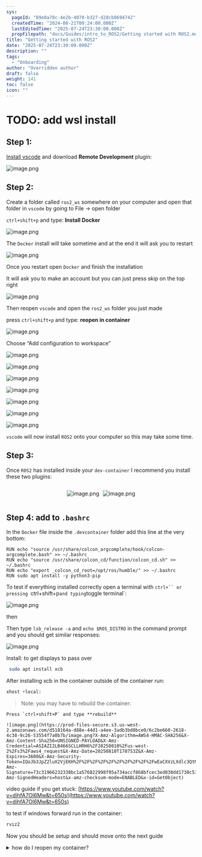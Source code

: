 ```yaml
---
sys:
  pageId: "89e0a78c-4e2b-4070-b327-d28cb0694742"
  createdTime: "2024-08-21T00:24:00.000Z"
  lastEditedTime: "2025-07-24T23:30:00.000Z"
  propFilepath: "docs/Guides/intro_to_ROS2/Getting started with ROS2.md"
title: "Getting started with ROS2"
date: "2025-07-24T23:30:00.000Z"
description: ""
tags:
  - "Onboarding"
author: "Overridden author"
draft: false
weight: 141
toc: false
icon: ""
---
```


# TODO: add wsl install

## Step 1:

[Install vscode](https://code.visualstudio.com/download) and download **Remote Development** plugin:

![image.png](https://prod-files-secure.s3.us-west-2.amazonaws.com/d518164a-d88e-44d1-a4ee-3adb3bd8bce0/efb52993-1881-4a40-b95e-6f020334f022/image.png?X-Amz-Algorithm=AWS4-HMAC-SHA256&X-Amz-Content-Sha256=UNSIGNED-PAYLOAD&X-Amz-Credential=ASIAZI2LB466XFTKUSVJ%2F20250810%2Fus-west-2%2Fs3%2Faws4_request&X-Amz-Date=20250810T170744Z&X-Amz-Expires=3600&X-Amz-Security-Token=IQoJb3JpZ2luX2VjEKH%2F%2F%2F%2F%2F%2F%2F%2F%2F%2FwEaCXVzLXdlc3QtMiJIMEYCIQCrYlccDkysZybdzYRm%2B1E7XGA4%2FSlwF3r%2B0aEbL03DawIhAOQBp2G08Ufn84ccY97FoaPPYuNsF6sHF97xTtemNyw0KogECNr%2F%2F%2F%2F%2F%2F%2F%2F%2F%2FwEQABoMNjM3NDIzMTgzODA1IgzFhYdrnaikvDN3U8sq3AMQyxji6bNL%2BjHJvfc9bf9VgMBU0Z%2BTpy3APU750PC9DnDG8lgmy33YhqcdUhr5gnd1C%2B5kt2Fw3isLrklnxIBrtM%2BgeIBuD9uo9kJzC3zr5NWOVQg8gw2F%2BJH2EE6KZO6o0nJDWe1fjtlmc801sFZY9t4xOTWUKHfqvYaSABqd13sVCpCfsRSQSK7a0YINAvlR2POPiWh1Q928yhd%2B7q3zhNoHl39ZZ%2F4J6PawCiUPUSFrjIYfRhSvwboUTL1HGfWP2%2B3yuOq47FdP6G8TqBd0XEmPIoZh%2FkwowWE0qU7o%2BKC%2Fnv8USzvt4e5cCWJZLHqPcVfxdGeMwOQS3G8bfghQeUYUo%2FJYt7k9Y6F%2F6SjRYdPg4SjIVtLEqYlHgtb8XA88x%2BTnPfK4ibT71vVX4okB1hA9BzP1HpYnnbHLxfR8zTYEFSqi98h0nT%2FufidPDpC9B40fqbKIAbRGYrckiCc%2F1mQzwlZySKHdnuChmLQRz272W8yiZHANjMs1XtfueaO4%2FxPIxrk6FYscehtCotF5OE15ajJZrTiLcgY%2Bal8esE%2B0yxzBS5DAP%2Fk82Y8b66eyzpm%2FMUE0Dl1oJ3Rdp%2FePFqlXMG%2FvaXvGQMO4AclY05Go52bhF%2F6TZiuOlzCLluPEBjqkAWi8ROwj2sV7UJibJ68erdj9gUOQZkgIeSkZ7i%2F%2Bs31rc9%2FIYMjtx9b0%2BhmFJj9cJdHWOkxbWkz%2FBXA6bG9sXDx7%2BUdjjaP9dsQ2BNIMSh2HvxCth%2BYaVXNuJ%2BQ5NXevWUN3F0zIb44dMQazLIK5OxM7NKPyhp9ARm%2B8umX7mi3KpgzDgUyCJB9x0wGyXJ4niv8u0mVetWEDqAZyWg9EjmBI24bg&X-Amz-Signature=879d7ed2cb71e1e6d45e5ff36ffb6d56957a73651ff0ccd3d3231325dd055306&X-Amz-SignedHeaders=host&x-amz-checksum-mode=ENABLED&x-id=GetObject)

## Step 2:

Create a folder called `ros2_ws` somewhere on your computer and open that folder in `vscode` by going to File → open folder 

`ctrl+shift+p` and type: **Install Docker**

![image.png](https://prod-files-secure.s3.us-west-2.amazonaws.com/d518164a-d88e-44d1-a4ee-3adb3bd8bce0/2269dc0e-1cd5-47ff-bceb-c04ad9b2eab0/image.png?X-Amz-Algorithm=AWS4-HMAC-SHA256&X-Amz-Content-Sha256=UNSIGNED-PAYLOAD&X-Amz-Credential=ASIAZI2LB466XFTKUSVJ%2F20250810%2Fus-west-2%2Fs3%2Faws4_request&X-Amz-Date=20250810T170744Z&X-Amz-Expires=3600&X-Amz-Security-Token=IQoJb3JpZ2luX2VjEKH%2F%2F%2F%2F%2F%2F%2F%2F%2F%2FwEaCXVzLXdlc3QtMiJIMEYCIQCrYlccDkysZybdzYRm%2B1E7XGA4%2FSlwF3r%2B0aEbL03DawIhAOQBp2G08Ufn84ccY97FoaPPYuNsF6sHF97xTtemNyw0KogECNr%2F%2F%2F%2F%2F%2F%2F%2F%2F%2FwEQABoMNjM3NDIzMTgzODA1IgzFhYdrnaikvDN3U8sq3AMQyxji6bNL%2BjHJvfc9bf9VgMBU0Z%2BTpy3APU750PC9DnDG8lgmy33YhqcdUhr5gnd1C%2B5kt2Fw3isLrklnxIBrtM%2BgeIBuD9uo9kJzC3zr5NWOVQg8gw2F%2BJH2EE6KZO6o0nJDWe1fjtlmc801sFZY9t4xOTWUKHfqvYaSABqd13sVCpCfsRSQSK7a0YINAvlR2POPiWh1Q928yhd%2B7q3zhNoHl39ZZ%2F4J6PawCiUPUSFrjIYfRhSvwboUTL1HGfWP2%2B3yuOq47FdP6G8TqBd0XEmPIoZh%2FkwowWE0qU7o%2BKC%2Fnv8USzvt4e5cCWJZLHqPcVfxdGeMwOQS3G8bfghQeUYUo%2FJYt7k9Y6F%2F6SjRYdPg4SjIVtLEqYlHgtb8XA88x%2BTnPfK4ibT71vVX4okB1hA9BzP1HpYnnbHLxfR8zTYEFSqi98h0nT%2FufidPDpC9B40fqbKIAbRGYrckiCc%2F1mQzwlZySKHdnuChmLQRz272W8yiZHANjMs1XtfueaO4%2FxPIxrk6FYscehtCotF5OE15ajJZrTiLcgY%2Bal8esE%2B0yxzBS5DAP%2Fk82Y8b66eyzpm%2FMUE0Dl1oJ3Rdp%2FePFqlXMG%2FvaXvGQMO4AclY05Go52bhF%2F6TZiuOlzCLluPEBjqkAWi8ROwj2sV7UJibJ68erdj9gUOQZkgIeSkZ7i%2F%2Bs31rc9%2FIYMjtx9b0%2BhmFJj9cJdHWOkxbWkz%2FBXA6bG9sXDx7%2BUdjjaP9dsQ2BNIMSh2HvxCth%2BYaVXNuJ%2BQ5NXevWUN3F0zIb44dMQazLIK5OxM7NKPyhp9ARm%2B8umX7mi3KpgzDgUyCJB9x0wGyXJ4niv8u0mVetWEDqAZyWg9EjmBI24bg&X-Amz-Signature=3d3ce4f66391358b66076b499a7042e144c4d2ad4c08fa4d1ff6902ff21f8268&X-Amz-SignedHeaders=host&x-amz-checksum-mode=ENABLED&x-id=GetObject)

The `Docker` install will take sometime and at the end it will ask you to restart

![image.png](https://prod-files-secure.s3.us-west-2.amazonaws.com/d518164a-d88e-44d1-a4ee-3adb3bd8bce0/ed233f78-be33-4b1f-b89c-9c346c0e961e/image.png?X-Amz-Algorithm=AWS4-HMAC-SHA256&X-Amz-Content-Sha256=UNSIGNED-PAYLOAD&X-Amz-Credential=ASIAZI2LB466XFTKUSVJ%2F20250810%2Fus-west-2%2Fs3%2Faws4_request&X-Amz-Date=20250810T170744Z&X-Amz-Expires=3600&X-Amz-Security-Token=IQoJb3JpZ2luX2VjEKH%2F%2F%2F%2F%2F%2F%2F%2F%2F%2FwEaCXVzLXdlc3QtMiJIMEYCIQCrYlccDkysZybdzYRm%2B1E7XGA4%2FSlwF3r%2B0aEbL03DawIhAOQBp2G08Ufn84ccY97FoaPPYuNsF6sHF97xTtemNyw0KogECNr%2F%2F%2F%2F%2F%2F%2F%2F%2F%2FwEQABoMNjM3NDIzMTgzODA1IgzFhYdrnaikvDN3U8sq3AMQyxji6bNL%2BjHJvfc9bf9VgMBU0Z%2BTpy3APU750PC9DnDG8lgmy33YhqcdUhr5gnd1C%2B5kt2Fw3isLrklnxIBrtM%2BgeIBuD9uo9kJzC3zr5NWOVQg8gw2F%2BJH2EE6KZO6o0nJDWe1fjtlmc801sFZY9t4xOTWUKHfqvYaSABqd13sVCpCfsRSQSK7a0YINAvlR2POPiWh1Q928yhd%2B7q3zhNoHl39ZZ%2F4J6PawCiUPUSFrjIYfRhSvwboUTL1HGfWP2%2B3yuOq47FdP6G8TqBd0XEmPIoZh%2FkwowWE0qU7o%2BKC%2Fnv8USzvt4e5cCWJZLHqPcVfxdGeMwOQS3G8bfghQeUYUo%2FJYt7k9Y6F%2F6SjRYdPg4SjIVtLEqYlHgtb8XA88x%2BTnPfK4ibT71vVX4okB1hA9BzP1HpYnnbHLxfR8zTYEFSqi98h0nT%2FufidPDpC9B40fqbKIAbRGYrckiCc%2F1mQzwlZySKHdnuChmLQRz272W8yiZHANjMs1XtfueaO4%2FxPIxrk6FYscehtCotF5OE15ajJZrTiLcgY%2Bal8esE%2B0yxzBS5DAP%2Fk82Y8b66eyzpm%2FMUE0Dl1oJ3Rdp%2FePFqlXMG%2FvaXvGQMO4AclY05Go52bhF%2F6TZiuOlzCLluPEBjqkAWi8ROwj2sV7UJibJ68erdj9gUOQZkgIeSkZ7i%2F%2Bs31rc9%2FIYMjtx9b0%2BhmFJj9cJdHWOkxbWkz%2FBXA6bG9sXDx7%2BUdjjaP9dsQ2BNIMSh2HvxCth%2BYaVXNuJ%2BQ5NXevWUN3F0zIb44dMQazLIK5OxM7NKPyhp9ARm%2B8umX7mi3KpgzDgUyCJB9x0wGyXJ4niv8u0mVetWEDqAZyWg9EjmBI24bg&X-Amz-Signature=6ba4f8e72ef5ff3959c708abaaa84ca2c162696016c62d70f93d8fd816da9acc&X-Amz-SignedHeaders=host&x-amz-checksum-mode=ENABLED&x-id=GetObject)

Once you restart open `Docker` and finish the installation

It will ask you to make an account but you can just press skip on the top right

![image.png](https://prod-files-secure.s3.us-west-2.amazonaws.com/d518164a-d88e-44d1-a4ee-3adb3bd8bce0/21010ad9-1659-4fd9-9f59-9932a09b2a3d/image.png?X-Amz-Algorithm=AWS4-HMAC-SHA256&X-Amz-Content-Sha256=UNSIGNED-PAYLOAD&X-Amz-Credential=ASIAZI2LB466XFTKUSVJ%2F20250810%2Fus-west-2%2Fs3%2Faws4_request&X-Amz-Date=20250810T170744Z&X-Amz-Expires=3600&X-Amz-Security-Token=IQoJb3JpZ2luX2VjEKH%2F%2F%2F%2F%2F%2F%2F%2F%2F%2FwEaCXVzLXdlc3QtMiJIMEYCIQCrYlccDkysZybdzYRm%2B1E7XGA4%2FSlwF3r%2B0aEbL03DawIhAOQBp2G08Ufn84ccY97FoaPPYuNsF6sHF97xTtemNyw0KogECNr%2F%2F%2F%2F%2F%2F%2F%2F%2F%2FwEQABoMNjM3NDIzMTgzODA1IgzFhYdrnaikvDN3U8sq3AMQyxji6bNL%2BjHJvfc9bf9VgMBU0Z%2BTpy3APU750PC9DnDG8lgmy33YhqcdUhr5gnd1C%2B5kt2Fw3isLrklnxIBrtM%2BgeIBuD9uo9kJzC3zr5NWOVQg8gw2F%2BJH2EE6KZO6o0nJDWe1fjtlmc801sFZY9t4xOTWUKHfqvYaSABqd13sVCpCfsRSQSK7a0YINAvlR2POPiWh1Q928yhd%2B7q3zhNoHl39ZZ%2F4J6PawCiUPUSFrjIYfRhSvwboUTL1HGfWP2%2B3yuOq47FdP6G8TqBd0XEmPIoZh%2FkwowWE0qU7o%2BKC%2Fnv8USzvt4e5cCWJZLHqPcVfxdGeMwOQS3G8bfghQeUYUo%2FJYt7k9Y6F%2F6SjRYdPg4SjIVtLEqYlHgtb8XA88x%2BTnPfK4ibT71vVX4okB1hA9BzP1HpYnnbHLxfR8zTYEFSqi98h0nT%2FufidPDpC9B40fqbKIAbRGYrckiCc%2F1mQzwlZySKHdnuChmLQRz272W8yiZHANjMs1XtfueaO4%2FxPIxrk6FYscehtCotF5OE15ajJZrTiLcgY%2Bal8esE%2B0yxzBS5DAP%2Fk82Y8b66eyzpm%2FMUE0Dl1oJ3Rdp%2FePFqlXMG%2FvaXvGQMO4AclY05Go52bhF%2F6TZiuOlzCLluPEBjqkAWi8ROwj2sV7UJibJ68erdj9gUOQZkgIeSkZ7i%2F%2Bs31rc9%2FIYMjtx9b0%2BhmFJj9cJdHWOkxbWkz%2FBXA6bG9sXDx7%2BUdjjaP9dsQ2BNIMSh2HvxCth%2BYaVXNuJ%2BQ5NXevWUN3F0zIb44dMQazLIK5OxM7NKPyhp9ARm%2B8umX7mi3KpgzDgUyCJB9x0wGyXJ4niv8u0mVetWEDqAZyWg9EjmBI24bg&X-Amz-Signature=4498ff693a798e7a293e811ed43ef73400046676355596eabe3e2e273564504e&X-Amz-SignedHeaders=host&x-amz-checksum-mode=ENABLED&x-id=GetObject)

Then reopen `vscode` and open the `ros2_ws` folder you just made

press `ctrl+shift+p` and type: **reopen in container**

![image.png](https://prod-files-secure.s3.us-west-2.amazonaws.com/d518164a-d88e-44d1-a4ee-3adb3bd8bce0/4e93b8c2-41ad-488c-8095-c74205196118/image.png?X-Amz-Algorithm=AWS4-HMAC-SHA256&X-Amz-Content-Sha256=UNSIGNED-PAYLOAD&X-Amz-Credential=ASIAZI2LB466XFTKUSVJ%2F20250810%2Fus-west-2%2Fs3%2Faws4_request&X-Amz-Date=20250810T170744Z&X-Amz-Expires=3600&X-Amz-Security-Token=IQoJb3JpZ2luX2VjEKH%2F%2F%2F%2F%2F%2F%2F%2F%2F%2FwEaCXVzLXdlc3QtMiJIMEYCIQCrYlccDkysZybdzYRm%2B1E7XGA4%2FSlwF3r%2B0aEbL03DawIhAOQBp2G08Ufn84ccY97FoaPPYuNsF6sHF97xTtemNyw0KogECNr%2F%2F%2F%2F%2F%2F%2F%2F%2F%2FwEQABoMNjM3NDIzMTgzODA1IgzFhYdrnaikvDN3U8sq3AMQyxji6bNL%2BjHJvfc9bf9VgMBU0Z%2BTpy3APU750PC9DnDG8lgmy33YhqcdUhr5gnd1C%2B5kt2Fw3isLrklnxIBrtM%2BgeIBuD9uo9kJzC3zr5NWOVQg8gw2F%2BJH2EE6KZO6o0nJDWe1fjtlmc801sFZY9t4xOTWUKHfqvYaSABqd13sVCpCfsRSQSK7a0YINAvlR2POPiWh1Q928yhd%2B7q3zhNoHl39ZZ%2F4J6PawCiUPUSFrjIYfRhSvwboUTL1HGfWP2%2B3yuOq47FdP6G8TqBd0XEmPIoZh%2FkwowWE0qU7o%2BKC%2Fnv8USzvt4e5cCWJZLHqPcVfxdGeMwOQS3G8bfghQeUYUo%2FJYt7k9Y6F%2F6SjRYdPg4SjIVtLEqYlHgtb8XA88x%2BTnPfK4ibT71vVX4okB1hA9BzP1HpYnnbHLxfR8zTYEFSqi98h0nT%2FufidPDpC9B40fqbKIAbRGYrckiCc%2F1mQzwlZySKHdnuChmLQRz272W8yiZHANjMs1XtfueaO4%2FxPIxrk6FYscehtCotF5OE15ajJZrTiLcgY%2Bal8esE%2B0yxzBS5DAP%2Fk82Y8b66eyzpm%2FMUE0Dl1oJ3Rdp%2FePFqlXMG%2FvaXvGQMO4AclY05Go52bhF%2F6TZiuOlzCLluPEBjqkAWi8ROwj2sV7UJibJ68erdj9gUOQZkgIeSkZ7i%2F%2Bs31rc9%2FIYMjtx9b0%2BhmFJj9cJdHWOkxbWkz%2FBXA6bG9sXDx7%2BUdjjaP9dsQ2BNIMSh2HvxCth%2BYaVXNuJ%2BQ5NXevWUN3F0zIb44dMQazLIK5OxM7NKPyhp9ARm%2B8umX7mi3KpgzDgUyCJB9x0wGyXJ4niv8u0mVetWEDqAZyWg9EjmBI24bg&X-Amz-Signature=70d1302a8fbf568a03c3f1ec7d108ca1fa20537cb8911d14434f77827441cd8d&X-Amz-SignedHeaders=host&x-amz-checksum-mode=ENABLED&x-id=GetObject)

Choose “Add configuration to workspace”

![image.png](https://prod-files-secure.s3.us-west-2.amazonaws.com/d518164a-d88e-44d1-a4ee-3adb3bd8bce0/9560b282-5060-4989-ba37-97e7b2c22476/image.png?X-Amz-Algorithm=AWS4-HMAC-SHA256&X-Amz-Content-Sha256=UNSIGNED-PAYLOAD&X-Amz-Credential=ASIAZI2LB466XFTKUSVJ%2F20250810%2Fus-west-2%2Fs3%2Faws4_request&X-Amz-Date=20250810T170744Z&X-Amz-Expires=3600&X-Amz-Security-Token=IQoJb3JpZ2luX2VjEKH%2F%2F%2F%2F%2F%2F%2F%2F%2F%2FwEaCXVzLXdlc3QtMiJIMEYCIQCrYlccDkysZybdzYRm%2B1E7XGA4%2FSlwF3r%2B0aEbL03DawIhAOQBp2G08Ufn84ccY97FoaPPYuNsF6sHF97xTtemNyw0KogECNr%2F%2F%2F%2F%2F%2F%2F%2F%2F%2FwEQABoMNjM3NDIzMTgzODA1IgzFhYdrnaikvDN3U8sq3AMQyxji6bNL%2BjHJvfc9bf9VgMBU0Z%2BTpy3APU750PC9DnDG8lgmy33YhqcdUhr5gnd1C%2B5kt2Fw3isLrklnxIBrtM%2BgeIBuD9uo9kJzC3zr5NWOVQg8gw2F%2BJH2EE6KZO6o0nJDWe1fjtlmc801sFZY9t4xOTWUKHfqvYaSABqd13sVCpCfsRSQSK7a0YINAvlR2POPiWh1Q928yhd%2B7q3zhNoHl39ZZ%2F4J6PawCiUPUSFrjIYfRhSvwboUTL1HGfWP2%2B3yuOq47FdP6G8TqBd0XEmPIoZh%2FkwowWE0qU7o%2BKC%2Fnv8USzvt4e5cCWJZLHqPcVfxdGeMwOQS3G8bfghQeUYUo%2FJYt7k9Y6F%2F6SjRYdPg4SjIVtLEqYlHgtb8XA88x%2BTnPfK4ibT71vVX4okB1hA9BzP1HpYnnbHLxfR8zTYEFSqi98h0nT%2FufidPDpC9B40fqbKIAbRGYrckiCc%2F1mQzwlZySKHdnuChmLQRz272W8yiZHANjMs1XtfueaO4%2FxPIxrk6FYscehtCotF5OE15ajJZrTiLcgY%2Bal8esE%2B0yxzBS5DAP%2Fk82Y8b66eyzpm%2FMUE0Dl1oJ3Rdp%2FePFqlXMG%2FvaXvGQMO4AclY05Go52bhF%2F6TZiuOlzCLluPEBjqkAWi8ROwj2sV7UJibJ68erdj9gUOQZkgIeSkZ7i%2F%2Bs31rc9%2FIYMjtx9b0%2BhmFJj9cJdHWOkxbWkz%2FBXA6bG9sXDx7%2BUdjjaP9dsQ2BNIMSh2HvxCth%2BYaVXNuJ%2BQ5NXevWUN3F0zIb44dMQazLIK5OxM7NKPyhp9ARm%2B8umX7mi3KpgzDgUyCJB9x0wGyXJ4niv8u0mVetWEDqAZyWg9EjmBI24bg&X-Amz-Signature=7cc119692483b2d9d6160936e146de52f61cc56b992c3d21819cda76eb469e3c&X-Amz-SignedHeaders=host&x-amz-checksum-mode=ENABLED&x-id=GetObject)

![image.png](https://prod-files-secure.s3.us-west-2.amazonaws.com/d518164a-d88e-44d1-a4ee-3adb3bd8bce0/2ee63f81-886b-48e8-a553-dc6e5eac99e4/image.png?X-Amz-Algorithm=AWS4-HMAC-SHA256&X-Amz-Content-Sha256=UNSIGNED-PAYLOAD&X-Amz-Credential=ASIAZI2LB466XFTKUSVJ%2F20250810%2Fus-west-2%2Fs3%2Faws4_request&X-Amz-Date=20250810T170744Z&X-Amz-Expires=3600&X-Amz-Security-Token=IQoJb3JpZ2luX2VjEKH%2F%2F%2F%2F%2F%2F%2F%2F%2F%2FwEaCXVzLXdlc3QtMiJIMEYCIQCrYlccDkysZybdzYRm%2B1E7XGA4%2FSlwF3r%2B0aEbL03DawIhAOQBp2G08Ufn84ccY97FoaPPYuNsF6sHF97xTtemNyw0KogECNr%2F%2F%2F%2F%2F%2F%2F%2F%2F%2FwEQABoMNjM3NDIzMTgzODA1IgzFhYdrnaikvDN3U8sq3AMQyxji6bNL%2BjHJvfc9bf9VgMBU0Z%2BTpy3APU750PC9DnDG8lgmy33YhqcdUhr5gnd1C%2B5kt2Fw3isLrklnxIBrtM%2BgeIBuD9uo9kJzC3zr5NWOVQg8gw2F%2BJH2EE6KZO6o0nJDWe1fjtlmc801sFZY9t4xOTWUKHfqvYaSABqd13sVCpCfsRSQSK7a0YINAvlR2POPiWh1Q928yhd%2B7q3zhNoHl39ZZ%2F4J6PawCiUPUSFrjIYfRhSvwboUTL1HGfWP2%2B3yuOq47FdP6G8TqBd0XEmPIoZh%2FkwowWE0qU7o%2BKC%2Fnv8USzvt4e5cCWJZLHqPcVfxdGeMwOQS3G8bfghQeUYUo%2FJYt7k9Y6F%2F6SjRYdPg4SjIVtLEqYlHgtb8XA88x%2BTnPfK4ibT71vVX4okB1hA9BzP1HpYnnbHLxfR8zTYEFSqi98h0nT%2FufidPDpC9B40fqbKIAbRGYrckiCc%2F1mQzwlZySKHdnuChmLQRz272W8yiZHANjMs1XtfueaO4%2FxPIxrk6FYscehtCotF5OE15ajJZrTiLcgY%2Bal8esE%2B0yxzBS5DAP%2Fk82Y8b66eyzpm%2FMUE0Dl1oJ3Rdp%2FePFqlXMG%2FvaXvGQMO4AclY05Go52bhF%2F6TZiuOlzCLluPEBjqkAWi8ROwj2sV7UJibJ68erdj9gUOQZkgIeSkZ7i%2F%2Bs31rc9%2FIYMjtx9b0%2BhmFJj9cJdHWOkxbWkz%2FBXA6bG9sXDx7%2BUdjjaP9dsQ2BNIMSh2HvxCth%2BYaVXNuJ%2BQ5NXevWUN3F0zIb44dMQazLIK5OxM7NKPyhp9ARm%2B8umX7mi3KpgzDgUyCJB9x0wGyXJ4niv8u0mVetWEDqAZyWg9EjmBI24bg&X-Amz-Signature=708c1b6f568dda3c732b7773965a169bacc9c91b5fdd75b01b020525248cfdd1&X-Amz-SignedHeaders=host&x-amz-checksum-mode=ENABLED&x-id=GetObject)

![image.png](https://prod-files-secure.s3.us-west-2.amazonaws.com/d518164a-d88e-44d1-a4ee-3adb3bd8bce0/e0fd626c-c8b6-4b2c-95d1-fa4c26514504/image.png?X-Amz-Algorithm=AWS4-HMAC-SHA256&X-Amz-Content-Sha256=UNSIGNED-PAYLOAD&X-Amz-Credential=ASIAZI2LB466XFTKUSVJ%2F20250810%2Fus-west-2%2Fs3%2Faws4_request&X-Amz-Date=20250810T170744Z&X-Amz-Expires=3600&X-Amz-Security-Token=IQoJb3JpZ2luX2VjEKH%2F%2F%2F%2F%2F%2F%2F%2F%2F%2FwEaCXVzLXdlc3QtMiJIMEYCIQCrYlccDkysZybdzYRm%2B1E7XGA4%2FSlwF3r%2B0aEbL03DawIhAOQBp2G08Ufn84ccY97FoaPPYuNsF6sHF97xTtemNyw0KogECNr%2F%2F%2F%2F%2F%2F%2F%2F%2F%2FwEQABoMNjM3NDIzMTgzODA1IgzFhYdrnaikvDN3U8sq3AMQyxji6bNL%2BjHJvfc9bf9VgMBU0Z%2BTpy3APU750PC9DnDG8lgmy33YhqcdUhr5gnd1C%2B5kt2Fw3isLrklnxIBrtM%2BgeIBuD9uo9kJzC3zr5NWOVQg8gw2F%2BJH2EE6KZO6o0nJDWe1fjtlmc801sFZY9t4xOTWUKHfqvYaSABqd13sVCpCfsRSQSK7a0YINAvlR2POPiWh1Q928yhd%2B7q3zhNoHl39ZZ%2F4J6PawCiUPUSFrjIYfRhSvwboUTL1HGfWP2%2B3yuOq47FdP6G8TqBd0XEmPIoZh%2FkwowWE0qU7o%2BKC%2Fnv8USzvt4e5cCWJZLHqPcVfxdGeMwOQS3G8bfghQeUYUo%2FJYt7k9Y6F%2F6SjRYdPg4SjIVtLEqYlHgtb8XA88x%2BTnPfK4ibT71vVX4okB1hA9BzP1HpYnnbHLxfR8zTYEFSqi98h0nT%2FufidPDpC9B40fqbKIAbRGYrckiCc%2F1mQzwlZySKHdnuChmLQRz272W8yiZHANjMs1XtfueaO4%2FxPIxrk6FYscehtCotF5OE15ajJZrTiLcgY%2Bal8esE%2B0yxzBS5DAP%2Fk82Y8b66eyzpm%2FMUE0Dl1oJ3Rdp%2FePFqlXMG%2FvaXvGQMO4AclY05Go52bhF%2F6TZiuOlzCLluPEBjqkAWi8ROwj2sV7UJibJ68erdj9gUOQZkgIeSkZ7i%2F%2Bs31rc9%2FIYMjtx9b0%2BhmFJj9cJdHWOkxbWkz%2FBXA6bG9sXDx7%2BUdjjaP9dsQ2BNIMSh2HvxCth%2BYaVXNuJ%2BQ5NXevWUN3F0zIb44dMQazLIK5OxM7NKPyhp9ARm%2B8umX7mi3KpgzDgUyCJB9x0wGyXJ4niv8u0mVetWEDqAZyWg9EjmBI24bg&X-Amz-Signature=1097c3cc2158bf3222b4fe8b65954a440b34505da7fe80bbde662b067c19faab&X-Amz-SignedHeaders=host&x-amz-checksum-mode=ENABLED&x-id=GetObject)

![image.png](https://prod-files-secure.s3.us-west-2.amazonaws.com/d518164a-d88e-44d1-a4ee-3adb3bd8bce0/a2e13f50-d2ab-4719-a4c2-7ced634bfc9d/image.png?X-Amz-Algorithm=AWS4-HMAC-SHA256&X-Amz-Content-Sha256=UNSIGNED-PAYLOAD&X-Amz-Credential=ASIAZI2LB466XFTKUSVJ%2F20250810%2Fus-west-2%2Fs3%2Faws4_request&X-Amz-Date=20250810T170744Z&X-Amz-Expires=3600&X-Amz-Security-Token=IQoJb3JpZ2luX2VjEKH%2F%2F%2F%2F%2F%2F%2F%2F%2F%2FwEaCXVzLXdlc3QtMiJIMEYCIQCrYlccDkysZybdzYRm%2B1E7XGA4%2FSlwF3r%2B0aEbL03DawIhAOQBp2G08Ufn84ccY97FoaPPYuNsF6sHF97xTtemNyw0KogECNr%2F%2F%2F%2F%2F%2F%2F%2F%2F%2FwEQABoMNjM3NDIzMTgzODA1IgzFhYdrnaikvDN3U8sq3AMQyxji6bNL%2BjHJvfc9bf9VgMBU0Z%2BTpy3APU750PC9DnDG8lgmy33YhqcdUhr5gnd1C%2B5kt2Fw3isLrklnxIBrtM%2BgeIBuD9uo9kJzC3zr5NWOVQg8gw2F%2BJH2EE6KZO6o0nJDWe1fjtlmc801sFZY9t4xOTWUKHfqvYaSABqd13sVCpCfsRSQSK7a0YINAvlR2POPiWh1Q928yhd%2B7q3zhNoHl39ZZ%2F4J6PawCiUPUSFrjIYfRhSvwboUTL1HGfWP2%2B3yuOq47FdP6G8TqBd0XEmPIoZh%2FkwowWE0qU7o%2BKC%2Fnv8USzvt4e5cCWJZLHqPcVfxdGeMwOQS3G8bfghQeUYUo%2FJYt7k9Y6F%2F6SjRYdPg4SjIVtLEqYlHgtb8XA88x%2BTnPfK4ibT71vVX4okB1hA9BzP1HpYnnbHLxfR8zTYEFSqi98h0nT%2FufidPDpC9B40fqbKIAbRGYrckiCc%2F1mQzwlZySKHdnuChmLQRz272W8yiZHANjMs1XtfueaO4%2FxPIxrk6FYscehtCotF5OE15ajJZrTiLcgY%2Bal8esE%2B0yxzBS5DAP%2Fk82Y8b66eyzpm%2FMUE0Dl1oJ3Rdp%2FePFqlXMG%2FvaXvGQMO4AclY05Go52bhF%2F6TZiuOlzCLluPEBjqkAWi8ROwj2sV7UJibJ68erdj9gUOQZkgIeSkZ7i%2F%2Bs31rc9%2FIYMjtx9b0%2BhmFJj9cJdHWOkxbWkz%2FBXA6bG9sXDx7%2BUdjjaP9dsQ2BNIMSh2HvxCth%2BYaVXNuJ%2BQ5NXevWUN3F0zIb44dMQazLIK5OxM7NKPyhp9ARm%2B8umX7mi3KpgzDgUyCJB9x0wGyXJ4niv8u0mVetWEDqAZyWg9EjmBI24bg&X-Amz-Signature=3232889db45be19e8e069281da2f5f1ad248bfcbc4e2d4b4b2cac99052e438e5&X-Amz-SignedHeaders=host&x-amz-checksum-mode=ENABLED&x-id=GetObject)

![image.png](https://prod-files-secure.s3.us-west-2.amazonaws.com/d518164a-d88e-44d1-a4ee-3adb3bd8bce0/6cc478ad-aaba-4bf7-9fcc-403277ab896c/image.png?X-Amz-Algorithm=AWS4-HMAC-SHA256&X-Amz-Content-Sha256=UNSIGNED-PAYLOAD&X-Amz-Credential=ASIAZI2LB466XFTKUSVJ%2F20250810%2Fus-west-2%2Fs3%2Faws4_request&X-Amz-Date=20250810T170744Z&X-Amz-Expires=3600&X-Amz-Security-Token=IQoJb3JpZ2luX2VjEKH%2F%2F%2F%2F%2F%2F%2F%2F%2F%2FwEaCXVzLXdlc3QtMiJIMEYCIQCrYlccDkysZybdzYRm%2B1E7XGA4%2FSlwF3r%2B0aEbL03DawIhAOQBp2G08Ufn84ccY97FoaPPYuNsF6sHF97xTtemNyw0KogECNr%2F%2F%2F%2F%2F%2F%2F%2F%2F%2FwEQABoMNjM3NDIzMTgzODA1IgzFhYdrnaikvDN3U8sq3AMQyxji6bNL%2BjHJvfc9bf9VgMBU0Z%2BTpy3APU750PC9DnDG8lgmy33YhqcdUhr5gnd1C%2B5kt2Fw3isLrklnxIBrtM%2BgeIBuD9uo9kJzC3zr5NWOVQg8gw2F%2BJH2EE6KZO6o0nJDWe1fjtlmc801sFZY9t4xOTWUKHfqvYaSABqd13sVCpCfsRSQSK7a0YINAvlR2POPiWh1Q928yhd%2B7q3zhNoHl39ZZ%2F4J6PawCiUPUSFrjIYfRhSvwboUTL1HGfWP2%2B3yuOq47FdP6G8TqBd0XEmPIoZh%2FkwowWE0qU7o%2BKC%2Fnv8USzvt4e5cCWJZLHqPcVfxdGeMwOQS3G8bfghQeUYUo%2FJYt7k9Y6F%2F6SjRYdPg4SjIVtLEqYlHgtb8XA88x%2BTnPfK4ibT71vVX4okB1hA9BzP1HpYnnbHLxfR8zTYEFSqi98h0nT%2FufidPDpC9B40fqbKIAbRGYrckiCc%2F1mQzwlZySKHdnuChmLQRz272W8yiZHANjMs1XtfueaO4%2FxPIxrk6FYscehtCotF5OE15ajJZrTiLcgY%2Bal8esE%2B0yxzBS5DAP%2Fk82Y8b66eyzpm%2FMUE0Dl1oJ3Rdp%2FePFqlXMG%2FvaXvGQMO4AclY05Go52bhF%2F6TZiuOlzCLluPEBjqkAWi8ROwj2sV7UJibJ68erdj9gUOQZkgIeSkZ7i%2F%2Bs31rc9%2FIYMjtx9b0%2BhmFJj9cJdHWOkxbWkz%2FBXA6bG9sXDx7%2BUdjjaP9dsQ2BNIMSh2HvxCth%2BYaVXNuJ%2BQ5NXevWUN3F0zIb44dMQazLIK5OxM7NKPyhp9ARm%2B8umX7mi3KpgzDgUyCJB9x0wGyXJ4niv8u0mVetWEDqAZyWg9EjmBI24bg&X-Amz-Signature=4e92bddd74bcc3aec629f41108adb33242798cebd6dd96fb8a00b51336bb0ec8&X-Amz-SignedHeaders=host&x-amz-checksum-mode=ENABLED&x-id=GetObject)

![image.png](https://prod-files-secure.s3.us-west-2.amazonaws.com/d518164a-d88e-44d1-a4ee-3adb3bd8bce0/53255b28-f75e-430f-b9e3-c0ac8577e42b/image.png?X-Amz-Algorithm=AWS4-HMAC-SHA256&X-Amz-Content-Sha256=UNSIGNED-PAYLOAD&X-Amz-Credential=ASIAZI2LB466XFTKUSVJ%2F20250810%2Fus-west-2%2Fs3%2Faws4_request&X-Amz-Date=20250810T170744Z&X-Amz-Expires=3600&X-Amz-Security-Token=IQoJb3JpZ2luX2VjEKH%2F%2F%2F%2F%2F%2F%2F%2F%2F%2FwEaCXVzLXdlc3QtMiJIMEYCIQCrYlccDkysZybdzYRm%2B1E7XGA4%2FSlwF3r%2B0aEbL03DawIhAOQBp2G08Ufn84ccY97FoaPPYuNsF6sHF97xTtemNyw0KogECNr%2F%2F%2F%2F%2F%2F%2F%2F%2F%2FwEQABoMNjM3NDIzMTgzODA1IgzFhYdrnaikvDN3U8sq3AMQyxji6bNL%2BjHJvfc9bf9VgMBU0Z%2BTpy3APU750PC9DnDG8lgmy33YhqcdUhr5gnd1C%2B5kt2Fw3isLrklnxIBrtM%2BgeIBuD9uo9kJzC3zr5NWOVQg8gw2F%2BJH2EE6KZO6o0nJDWe1fjtlmc801sFZY9t4xOTWUKHfqvYaSABqd13sVCpCfsRSQSK7a0YINAvlR2POPiWh1Q928yhd%2B7q3zhNoHl39ZZ%2F4J6PawCiUPUSFrjIYfRhSvwboUTL1HGfWP2%2B3yuOq47FdP6G8TqBd0XEmPIoZh%2FkwowWE0qU7o%2BKC%2Fnv8USzvt4e5cCWJZLHqPcVfxdGeMwOQS3G8bfghQeUYUo%2FJYt7k9Y6F%2F6SjRYdPg4SjIVtLEqYlHgtb8XA88x%2BTnPfK4ibT71vVX4okB1hA9BzP1HpYnnbHLxfR8zTYEFSqi98h0nT%2FufidPDpC9B40fqbKIAbRGYrckiCc%2F1mQzwlZySKHdnuChmLQRz272W8yiZHANjMs1XtfueaO4%2FxPIxrk6FYscehtCotF5OE15ajJZrTiLcgY%2Bal8esE%2B0yxzBS5DAP%2Fk82Y8b66eyzpm%2FMUE0Dl1oJ3Rdp%2FePFqlXMG%2FvaXvGQMO4AclY05Go52bhF%2F6TZiuOlzCLluPEBjqkAWi8ROwj2sV7UJibJ68erdj9gUOQZkgIeSkZ7i%2F%2Bs31rc9%2FIYMjtx9b0%2BhmFJj9cJdHWOkxbWkz%2FBXA6bG9sXDx7%2BUdjjaP9dsQ2BNIMSh2HvxCth%2BYaVXNuJ%2BQ5NXevWUN3F0zIb44dMQazLIK5OxM7NKPyhp9ARm%2B8umX7mi3KpgzDgUyCJB9x0wGyXJ4niv8u0mVetWEDqAZyWg9EjmBI24bg&X-Amz-Signature=629d820c46e31ba9c69bd8b4b786d194b1147d1da6f86c6e92eadf33cbc69bb7&X-Amz-SignedHeaders=host&x-amz-checksum-mode=ENABLED&x-id=GetObject)

![image.png](https://prod-files-secure.s3.us-west-2.amazonaws.com/d518164a-d88e-44d1-a4ee-3adb3bd8bce0/7c562767-5af9-4ffb-97d1-327bcdf4ee00/image.png?X-Amz-Algorithm=AWS4-HMAC-SHA256&X-Amz-Content-Sha256=UNSIGNED-PAYLOAD&X-Amz-Credential=ASIAZI2LB466XFTKUSVJ%2F20250810%2Fus-west-2%2Fs3%2Faws4_request&X-Amz-Date=20250810T170744Z&X-Amz-Expires=3600&X-Amz-Security-Token=IQoJb3JpZ2luX2VjEKH%2F%2F%2F%2F%2F%2F%2F%2F%2F%2FwEaCXVzLXdlc3QtMiJIMEYCIQCrYlccDkysZybdzYRm%2B1E7XGA4%2FSlwF3r%2B0aEbL03DawIhAOQBp2G08Ufn84ccY97FoaPPYuNsF6sHF97xTtemNyw0KogECNr%2F%2F%2F%2F%2F%2F%2F%2F%2F%2FwEQABoMNjM3NDIzMTgzODA1IgzFhYdrnaikvDN3U8sq3AMQyxji6bNL%2BjHJvfc9bf9VgMBU0Z%2BTpy3APU750PC9DnDG8lgmy33YhqcdUhr5gnd1C%2B5kt2Fw3isLrklnxIBrtM%2BgeIBuD9uo9kJzC3zr5NWOVQg8gw2F%2BJH2EE6KZO6o0nJDWe1fjtlmc801sFZY9t4xOTWUKHfqvYaSABqd13sVCpCfsRSQSK7a0YINAvlR2POPiWh1Q928yhd%2B7q3zhNoHl39ZZ%2F4J6PawCiUPUSFrjIYfRhSvwboUTL1HGfWP2%2B3yuOq47FdP6G8TqBd0XEmPIoZh%2FkwowWE0qU7o%2BKC%2Fnv8USzvt4e5cCWJZLHqPcVfxdGeMwOQS3G8bfghQeUYUo%2FJYt7k9Y6F%2F6SjRYdPg4SjIVtLEqYlHgtb8XA88x%2BTnPfK4ibT71vVX4okB1hA9BzP1HpYnnbHLxfR8zTYEFSqi98h0nT%2FufidPDpC9B40fqbKIAbRGYrckiCc%2F1mQzwlZySKHdnuChmLQRz272W8yiZHANjMs1XtfueaO4%2FxPIxrk6FYscehtCotF5OE15ajJZrTiLcgY%2Bal8esE%2B0yxzBS5DAP%2Fk82Y8b66eyzpm%2FMUE0Dl1oJ3Rdp%2FePFqlXMG%2FvaXvGQMO4AclY05Go52bhF%2F6TZiuOlzCLluPEBjqkAWi8ROwj2sV7UJibJ68erdj9gUOQZkgIeSkZ7i%2F%2Bs31rc9%2FIYMjtx9b0%2BhmFJj9cJdHWOkxbWkz%2FBXA6bG9sXDx7%2BUdjjaP9dsQ2BNIMSh2HvxCth%2BYaVXNuJ%2BQ5NXevWUN3F0zIb44dMQazLIK5OxM7NKPyhp9ARm%2B8umX7mi3KpgzDgUyCJB9x0wGyXJ4niv8u0mVetWEDqAZyWg9EjmBI24bg&X-Amz-Signature=e68d4dd2b4526eb70056feea496c299947a5e1afaa66dddeb6e07fd32f5a51c7&X-Amz-SignedHeaders=host&x-amz-checksum-mode=ENABLED&x-id=GetObject)

`vscode` will now install `ROS2` onto your computer so this may take some time.

## Step 3:

Once `ROS2` has installed inside your `dev-container` I recommend you install these two plugins:

<div style="display: flex;flex-direction: row; column-gap:10px; max-width: 630px;justify-content: center;">
<div>

![image.png](https://prod-files-secure.s3.us-west-2.amazonaws.com/d518164a-d88e-44d1-a4ee-3adb3bd8bce0/3fc3d550-5a54-4ba1-ba6b-faa01cdb7369/image.png?X-Amz-Algorithm=AWS4-HMAC-SHA256&X-Amz-Content-Sha256=UNSIGNED-PAYLOAD&X-Amz-Credential=ASIAZI2LB466UFZ2LJNI%2F20250810%2Fus-west-2%2Fs3%2Faws4_request&X-Amz-Date=20250810T170749Z&X-Amz-Expires=3600&X-Amz-Security-Token=IQoJb3JpZ2luX2VjEKH%2F%2F%2F%2F%2F%2F%2F%2F%2F%2FwEaCXVzLXdlc3QtMiJGMEQCIBZOhCjFQt%2B6nA7TkUBVq0OrcZe8frbt16ZU%2BR%2F3%2BFWfAiBDLwRalDlJte0cmebn5mIMi79Hr0HDvwXU57zTf9sFkyqIBAja%2F%2F%2F%2F%2F%2F%2F%2F%2F%2F8BEAAaDDYzNzQyMzE4MzgwNSIM%2Bxh1Im3cyi4zkqAUKtwDBjV8flUJ%2BeVbE6W2li7Qi%2Bx5JeKjPu4yadvvXeUwpEz44t7wag%2F6lp%2FcQ0Bd1YwmLuTC0rjMQSYTS%2BM%2B0TJlqyz3Dg7QwXqUjtR8425CNpJqhBWWgLg9tO6mP6n0qr32M7v0cFsbUlsIo1UsT7QpUM3AEM7%2FK7c7FZkM4dEicwKeefB6C7%2Bz0cdex4HoTYjzIavS%2BrrmoJz3srAi9xEeee2H2W778IfDBdNuIumjeXhk7KhXwyZ0FxTeQZP1hJvWZM%2FbcOrBz%2FVM96pFHtlQR1qYn7Noz6nFboIc6xI%2F%2FWXGnJfaBBAeeHAnQz38yxDPH6MPg3q2lFiMbqr%2FWXW7oheNcCvPUgKcHY1esix8OdFiXzEk4J2Jc%2B8aB5eVcSjtRLcr7ZEo%2F%2FYPvWD8k8D2xUmo83ozaZdwwV0aWdc81l1ekaYXdJYO5SN2sY9tizSTKI8irq6mIfHeDIonBKwVGEyzt97UAAmjJDMyds72GGQVfC3DAyLdMHIRyTpgbsmswHeeTzfdx5eYXBeMgQNyndhazus%2BiUV4D8p5VblJnb20Zl75nsY8lPcdu2a1lSXdn5Ymvx2J8%2Be1VchD4RpMxK4wez10BhcJ5fg8xyoWwVvc1CSlQ0eoCVeRTqUwlZbjxAY6pgHHJVvForhLQEt%2BqhxodXchHMK4MJ8IGEYzkpqzDyeDjbXIxpsPVVFyW8yT2i%2F6PSP0VzxF1je6rPiHVvf%2FlDKGHii38sUT7Qvum1ozX98KTDzvCCguZNttLkmjgTUW4bR%2FHFSo5%2BP9GoZJLeveYzk1chceViniVMfcSj%2FGbdnNpKYJTMsi%2FZql3K0xWtOAn5rgzbOYtg0rR2KkmRpObS02XJPGiF5W&X-Amz-Signature=e1ed068bdb28167b7c4b4f4b42f0c406ab6a05d832b9d676d394665ebaed4a23&X-Amz-SignedHeaders=host&x-amz-checksum-mode=ENABLED&x-id=GetObject)

</div>
<div>

![image.png](https://prod-files-secure.s3.us-west-2.amazonaws.com/d518164a-d88e-44d1-a4ee-3adb3bd8bce0/d994cc66-13c2-4093-a5a3-f84cf4601a82/image.png?X-Amz-Algorithm=AWS4-HMAC-SHA256&X-Amz-Content-Sha256=UNSIGNED-PAYLOAD&X-Amz-Credential=ASIAZI2LB4667G67LWKF%2F20250810%2Fus-west-2%2Fs3%2Faws4_request&X-Amz-Date=20250810T170750Z&X-Amz-Expires=3600&X-Amz-Security-Token=IQoJb3JpZ2luX2VjEKH%2F%2F%2F%2F%2F%2F%2F%2F%2F%2FwEaCXVzLXdlc3QtMiJHMEUCIQDa9CTfelSzzKpnj4fLUq6Q4gs2UkX%2B5RPDlse9xOunIAIgaT7YKs3mwnjYThcWjOhmlHdmg3Pg28dq7b5jWiqD8MoqiAQI2v%2F%2F%2F%2F%2F%2F%2F%2F%2F%2FARAAGgw2Mzc0MjMxODM4MDUiDEFBxJadDZ0SdB3O6ircA8VhwSSayWwfnmuvF2XYP2g6oDHibgxYpWiiPMgZT%2FCz8R4Zxjn1OLY920z7QsqgeVUh1sud7hnRSLUnnmjP%2FoBscaGIEj9fOX5n4wqLGD5PlgcE6%2BePze9uWheDw5Rak7%2F0TEWeb4NnUqTA3hrdr9fUU9OHA2PgQN6W4BEzikMvXo2imtAlASP%2BHFbBQR0iBAE3Ib2LYnrnm%2B6Bg7IdBCZk74MYbYwNNN76orCqZJVZd4bR7Mz6glHWZxQW5C785SuekQ8Yhtgto7sDxUaFZn7xHpcfykLmW5j8aH6PDuwZ0nQW55lBVHpkrDKBtkAUpfIn0p%2BOq2IkUS05sqx6ZJpKSTmzRMHLB6HFw48WQBFNgmkeilB1geDBaNJyr%2Bto83ZYd06q7sw%2FtfipusA%2Bwjlxq%2FEHoat0XT6SjYBoo85w9mRFahIW6GdVf8%2FblCekx8TCNFS3OJjOFTT3QgVqgHYMf%2Bbc%2BEZdmfJBQGBKZgXx%2B5oW25%2BtLkZikkZpTGuzSsxtVkH4MdSlsfoo0JuJDAaMqdPazEAOfMxOptGIgWQ%2FWZt2SGntfRbAi87gMfCiICWMPsrcLQ5EHrvF21aCutKU4uJ%2FYCnLfloQGNB9Ygc7QcbW0hcmqyIvskHFMO2V48QGOqUBvZGlv73ZSXno7C5WXVQlSj%2F3OihZZJTS0ScoobFxLn1G7PiKTAOh4OuTdZwZC%2BOvppiuHUdLc0EJ1LGNiDEfrEklm15nHuErlNTYpvY%2F2OXRFKJf4p1B0Oax92egp99M%2B0I7nwGmp83f77Xp2oO7ReTQEkjMUMte9lOcjy9yp4Beo7uPwkHhFs9kMZOFZYHM4J7p6BoslvOM3GlBvrhl3dmFFybY&X-Amz-Signature=8f2792488ba587bd1f066fc9f4d1fb6307e84120619a3ea5578382aa570f16b4&X-Amz-SignedHeaders=host&x-amz-checksum-mode=ENABLED&x-id=GetObject)

</div>
</div>

## Step 4: add to `.bashrc`

In the `Docker` file inside the `.devcontainer` folder add this line at the very bottom: 

```docker
RUN echo "source /usr/share/colcon_argcomplete/hook/colcon-argcomplete.bash" >> ~/.bashrc
RUN echo "source /usr/share/colcon_cd/function/colcon_cd.sh" >> ~/.bashrc
RUN echo "export _colcon_cd_root=/opt/ros/humble/" >> ~/.bashrc
RUN sudo apt install -y python3-pip 
```

To test if everything installed correctly open a terminal with `ctrl+`` or pressing `ctrl+shift+p` and typing `toggle terminal`:

![image.png](https://prod-files-secure.s3.us-west-2.amazonaws.com/d518164a-d88e-44d1-a4ee-3adb3bd8bce0/6a4943d8-b04e-4c02-9a58-775f3384d1a5/image.png?X-Amz-Algorithm=AWS4-HMAC-SHA256&X-Amz-Content-Sha256=UNSIGNED-PAYLOAD&X-Amz-Credential=ASIAZI2LB466XFTKUSVJ%2F20250810%2Fus-west-2%2Fs3%2Faws4_request&X-Amz-Date=20250810T170745Z&X-Amz-Expires=3600&X-Amz-Security-Token=IQoJb3JpZ2luX2VjEKH%2F%2F%2F%2F%2F%2F%2F%2F%2F%2FwEaCXVzLXdlc3QtMiJIMEYCIQCrYlccDkysZybdzYRm%2B1E7XGA4%2FSlwF3r%2B0aEbL03DawIhAOQBp2G08Ufn84ccY97FoaPPYuNsF6sHF97xTtemNyw0KogECNr%2F%2F%2F%2F%2F%2F%2F%2F%2F%2FwEQABoMNjM3NDIzMTgzODA1IgzFhYdrnaikvDN3U8sq3AMQyxji6bNL%2BjHJvfc9bf9VgMBU0Z%2BTpy3APU750PC9DnDG8lgmy33YhqcdUhr5gnd1C%2B5kt2Fw3isLrklnxIBrtM%2BgeIBuD9uo9kJzC3zr5NWOVQg8gw2F%2BJH2EE6KZO6o0nJDWe1fjtlmc801sFZY9t4xOTWUKHfqvYaSABqd13sVCpCfsRSQSK7a0YINAvlR2POPiWh1Q928yhd%2B7q3zhNoHl39ZZ%2F4J6PawCiUPUSFrjIYfRhSvwboUTL1HGfWP2%2B3yuOq47FdP6G8TqBd0XEmPIoZh%2FkwowWE0qU7o%2BKC%2Fnv8USzvt4e5cCWJZLHqPcVfxdGeMwOQS3G8bfghQeUYUo%2FJYt7k9Y6F%2F6SjRYdPg4SjIVtLEqYlHgtb8XA88x%2BTnPfK4ibT71vVX4okB1hA9BzP1HpYnnbHLxfR8zTYEFSqi98h0nT%2FufidPDpC9B40fqbKIAbRGYrckiCc%2F1mQzwlZySKHdnuChmLQRz272W8yiZHANjMs1XtfueaO4%2FxPIxrk6FYscehtCotF5OE15ajJZrTiLcgY%2Bal8esE%2B0yxzBS5DAP%2Fk82Y8b66eyzpm%2FMUE0Dl1oJ3Rdp%2FePFqlXMG%2FvaXvGQMO4AclY05Go52bhF%2F6TZiuOlzCLluPEBjqkAWi8ROwj2sV7UJibJ68erdj9gUOQZkgIeSkZ7i%2F%2Bs31rc9%2FIYMjtx9b0%2BhmFJj9cJdHWOkxbWkz%2FBXA6bG9sXDx7%2BUdjjaP9dsQ2BNIMSh2HvxCth%2BYaVXNuJ%2BQ5NXevWUN3F0zIb44dMQazLIK5OxM7NKPyhp9ARm%2B8umX7mi3KpgzDgUyCJB9x0wGyXJ4niv8u0mVetWEDqAZyWg9EjmBI24bg&X-Amz-Signature=ab9d8dad7c56c2479b689b655732bbd346d8b29e475613d356267926db10437b&X-Amz-SignedHeaders=host&x-amz-checksum-mode=ENABLED&x-id=GetObject)

then 

Then type `lsb_release -a` and `echo $ROS_DISTRO` in the command prompt and you should get similar responses:

![image.png](https://prod-files-secure.s3.us-west-2.amazonaws.com/d518164a-d88e-44d1-a4ee-3adb3bd8bce0/3e635dec-a805-4e85-8b9e-d000e5b71a4e/image.png?X-Amz-Algorithm=AWS4-HMAC-SHA256&X-Amz-Content-Sha256=UNSIGNED-PAYLOAD&X-Amz-Credential=ASIAZI2LB466XFTKUSVJ%2F20250810%2Fus-west-2%2Fs3%2Faws4_request&X-Amz-Date=20250810T170745Z&X-Amz-Expires=3600&X-Amz-Security-Token=IQoJb3JpZ2luX2VjEKH%2F%2F%2F%2F%2F%2F%2F%2F%2F%2FwEaCXVzLXdlc3QtMiJIMEYCIQCrYlccDkysZybdzYRm%2B1E7XGA4%2FSlwF3r%2B0aEbL03DawIhAOQBp2G08Ufn84ccY97FoaPPYuNsF6sHF97xTtemNyw0KogECNr%2F%2F%2F%2F%2F%2F%2F%2F%2F%2FwEQABoMNjM3NDIzMTgzODA1IgzFhYdrnaikvDN3U8sq3AMQyxji6bNL%2BjHJvfc9bf9VgMBU0Z%2BTpy3APU750PC9DnDG8lgmy33YhqcdUhr5gnd1C%2B5kt2Fw3isLrklnxIBrtM%2BgeIBuD9uo9kJzC3zr5NWOVQg8gw2F%2BJH2EE6KZO6o0nJDWe1fjtlmc801sFZY9t4xOTWUKHfqvYaSABqd13sVCpCfsRSQSK7a0YINAvlR2POPiWh1Q928yhd%2B7q3zhNoHl39ZZ%2F4J6PawCiUPUSFrjIYfRhSvwboUTL1HGfWP2%2B3yuOq47FdP6G8TqBd0XEmPIoZh%2FkwowWE0qU7o%2BKC%2Fnv8USzvt4e5cCWJZLHqPcVfxdGeMwOQS3G8bfghQeUYUo%2FJYt7k9Y6F%2F6SjRYdPg4SjIVtLEqYlHgtb8XA88x%2BTnPfK4ibT71vVX4okB1hA9BzP1HpYnnbHLxfR8zTYEFSqi98h0nT%2FufidPDpC9B40fqbKIAbRGYrckiCc%2F1mQzwlZySKHdnuChmLQRz272W8yiZHANjMs1XtfueaO4%2FxPIxrk6FYscehtCotF5OE15ajJZrTiLcgY%2Bal8esE%2B0yxzBS5DAP%2Fk82Y8b66eyzpm%2FMUE0Dl1oJ3Rdp%2FePFqlXMG%2FvaXvGQMO4AclY05Go52bhF%2F6TZiuOlzCLluPEBjqkAWi8ROwj2sV7UJibJ68erdj9gUOQZkgIeSkZ7i%2F%2Bs31rc9%2FIYMjtx9b0%2BhmFJj9cJdHWOkxbWkz%2FBXA6bG9sXDx7%2BUdjjaP9dsQ2BNIMSh2HvxCth%2BYaVXNuJ%2BQ5NXevWUN3F0zIb44dMQazLIK5OxM7NKPyhp9ARm%2B8umX7mi3KpgzDgUyCJB9x0wGyXJ4niv8u0mVetWEDqAZyWg9EjmBI24bg&X-Amz-Signature=0099f9475ecdb6095f91d6e4893e975896873c08d53f3dc1834eb32ad66abb10&X-Amz-SignedHeaders=host&x-amz-checksum-mode=ENABLED&x-id=GetObject)

Install:  to get displays to pass over

```bash
 sudo apt install xcb
```

After installing xcb in the container outside of the container run:

```python
xhost +local:
```

> Note: you may have to rebuild the container:

	Press `ctrl+shift+P` and type **rebuild**

	![image.png](https://prod-files-secure.s3.us-west-2.amazonaws.com/d518164a-d88e-44d1-a4ee-3adb3bd8bce0/6c2be660-2618-4c38-9c26-53554f7a0b7b/image.png?X-Amz-Algorithm=AWS4-HMAC-SHA256&X-Amz-Content-Sha256=UNSIGNED-PAYLOAD&X-Amz-Credential=ASIAZI2LB466SCLLHRH6%2F20250810%2Fus-west-2%2Fs3%2Faws4_request&X-Amz-Date=20250810T170753Z&X-Amz-Expires=3600&X-Amz-Security-Token=IQoJb3JpZ2luX2VjEKH%2F%2F%2F%2F%2F%2F%2F%2F%2F%2FwEaCXVzLXdlc3QtMiJGMEQCIGyzECefhp1uVQJP8%2BNjtRWt8G67D2UXCfagzq8P8aCYAiBCmb%2F%2FnaOk904iEYs%2BSxSX83STF84gmK1QjSRdXIjvaiqIBAja%2F%2F%2F%2F%2F%2F%2F%2F%2F%2F8BEAAaDDYzNzQyMzE4MzgwNSIMFL54z2kLMNemnjlSKtwDYFouITiBhatqTdgBUdNAGiPYMjITWvoQebfmuY2CmE0%2FlNMjAeMdhyN81P9DYEFLdlGh61k3h%2FCwmJfipTTdVzPAKU4FfwsFuwTHj%2F13qZuDGlSB17i2lMlC%2FGIeBeBKPJQFHCLDm9hMyERjYoE7JSY1RKTPmijU7Ee8m0ZoDXKEP6RtFHS4VSOJSmC46UZj58ur4syrDqIzXdkD6%2B45OGfU%2BKaC3e1aBtAyMotP47981%2FfLHXlBt1Qbgl2AQTWQ73qI679%2FEDCaXuQXZRmcOMqGOsKH4SHmHd3Mm9JwaRMAuHsQ7XA20KZ0UzhG2D%2BwTCKvNe9%2Fyudz%2BqejFs8QU7rPZCcs08wxJRlsuNkWGUbh2Eqnpj9f3K1l9fV8Ag1uMGTBiqH9Zf3szOYKN4Frf4IVmXxA%2FY1bE7%2BSG2pwDg3hsDUlbwAsXtxO8OhqEghBb7IUceQk1iyKcJGr8DoDKhSYP6PYSPyRdT1hT2%2FU0w%2FsOTZZQiOh62pZ7iVNTfpF85hVUnuxSOrcp71%2F1Z6Qrxvj0I4Cu7Sw05wjyPN65Fq2TsvaKS7eVKDt8UMLZWc5MJOsJk7bIbR53iH%2BHf5GbKJTtTwLcqHDFuYFW0SPwop0MXU3LignMKTUsywwi5XjxAY6pgE%2B4h78pwYQptCxYqem7yc3q%2BF2OPCjjdu0bw%2FkltdPnOpwVxHXC%2FBqHI9cTfaVz4bD1A4VfGyyareJrLQCykTvHhxEF8Flnf5N2D3NX15TxsNrPKjGhuzn8rITsUl17JU1thTlhKhpzB0v1XuTVer437o%2FSQ3gH%2B8fikpFL0YyT6%2Fzb0KLex7wVEucP9OHwzSR0VdnnfgSswyTYj5LVc4lDCO2CUhK&X-Amz-Signature=73c31966232338bc1a576822998f95a734accf868bfcec3ed030dd1730c533e5&X-Amz-SignedHeaders=host&x-amz-checksum-mode=ENABLED&x-id=GetObject)

video guide if you get stuck: [https://www.youtube.com/watch?v=dihfA7Ol6Mw&t=650s](https://www.youtube.com/watch?v=dihfA7Ol6Mw&t=650s)

to test if windows forward run in the container:

```bash
rviz2
```

Now you should be setup and should move onto the next guide 

<details>
      <summary>how do I reopen my container?</summary>
      TODO:
  </details>
